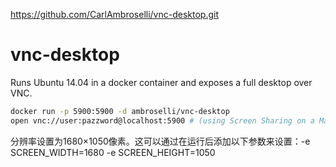 https://github.com/CarlAmbroselli/vnc-desktop.git

# vnc-desktop

Runs Ubuntu 14.04 in a docker container and exposes a full desktop over VNC.




```bash
docker run -p 5900:5900 -d ambroselli/vnc-desktop
open vnc://user:pazzword@localhost:5900 # (using Screen Sharing on a Mac, use a VNC tool on Windows/Linux)
```

分辨率设置为1680×1050像素。这可以通过在运行后添加以下参数来设置：-e SCREEN_WIDTH=1680 -e SCREEN_HEIGHT=1050
